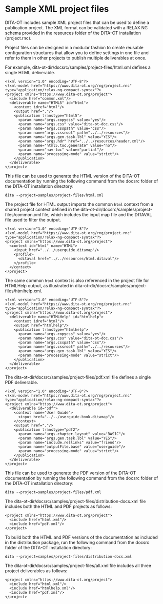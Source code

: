 # Sample XML project files

DITA-OT includes sample XML project files that can be used to define a publication project. The XML format can be validated with a RELAX NG schema provided in the resources folder of the DITA-OT installation \(project.rnc\).

Project files can be designed in a modular fashion to create reusable configuration structures that allow you to define settings in one file and refer to them in other projects to publish multiple deliverables at once.

For example, dita-ot-dir/docsrc/samples/project-files/html.xml defines a single HTML deliverable.

```
<?xml version="1.0" encoding="UTF-8"?>
<?xml-model href="https://www.dita-ot.org/rng/project.rnc" type="application/relax-ng-compact-syntax"?>
<project xmlns="https://www.dita-ot.org/project">
  <include href="common.xml"/>
  <deliverable name="HTML5" id="html">
    <context idref="html"/>
    <output href="."/>
    <publication transtype="html5">
      <param name="args.copycss" value="yes"/>
      <param name="args.css" value="dita-ot-doc.css"/>
      <param name="args.csspath" value="css"/>
      <param name="args.cssroot" path="../../resources"/>
      <param name="args.gen.task.lbl" value="YES"/>
      <param name="args.hdr" href="../../resources/header.xml"/>
      <param name="html5.toc.generate" value="no"/>
      <param name="nav-toc" value="partial"/>
      <param name="processing-mode" value="strict"/>
    </publication>
  </deliverable>
</project>
```

This file can be used to generate the HTML version of the DITA-OT documentation by running the following command from the docsrc folder of the DITA-OT installation directory:

```
dita --project=samples/project-files/html.xml
```

The project file for HTML output imports the common `html` context from a shared project context defined in the dita-ot-dir/docsrc/samples/project-files/common.xml file, which includes the input map file and the DITAVAL file used to filter the output.

```
<?xml version="1.0" encoding="UTF-8"?>
<?xml-model href="https://www.dita-ot.org/rng/project.rnc" type="application/relax-ng-compact-syntax"?>
<project xmlns="https://www.dita-ot.org/project">
  <context id="html" name="HTML">
    <input href="../../userguide.ditamap"/>
    <profile>
      <ditaval href="../../resources/html.ditaval"/>
    </profile>
  </context>
</project>
```

The same common `html` context is also referenced in the project file for HTMLHelp output, as illustrated in dita-ot-dir/docsrc/samples/project-files/htmlhelp.xml.

```
<?xml version="1.0" encoding="UTF-8"?>
<?xml-model href="https://www.dita-ot.org/rng/project.rnc" type="application/relax-ng-compact-syntax"?>
<project xmlns="https://www.dita-ot.org/project">
  <deliverable name="HTMLHelp" id="htmlhelp">
    <context idref="html"/>
    <output href="htmlhelp"/>
    <publication transtype="htmlhelp">
      <param name="args.copycss" value="yes"/>
      <param name="args.css" value="dita-ot-doc.css"/>
      <param name="args.csspath" value="css"/>
      <param name="args.cssroot" path="../../resources"/>
      <param name="args.gen.task.lbl" value="YES"/>
      <param name="processing-mode" value="strict"/>
    </publication>
  </deliverable>
</project>
```

The dita-ot-dir/docsrc/samples/project-files/pdf.xml file defines a single PDF deliverable.

```
<?xml version="1.0" encoding="UTF-8"?>
<?xml-model href="https://www.dita-ot.org/rng/project.rnc" type="application/relax-ng-compact-syntax"?>
<project xmlns="https://www.dita-ot.org/project">
  <deliverable id="pdf">
    <context name="User Guide">
      <input href="../../userguide-book.ditamap"/>
    </context>
    <output href="."/>
    <publication transtype="pdf2">
      <param name="args.chapter.layout" value="BASIC"/>
      <param name="args.gen.task.lbl" value="YES"/>
      <param name="include.rellinks" value="friend"/>
      <param name="outputFile.base" value="userguide"/>
      <param name="processing-mode" value="strict"/>
    </publication>
  </deliverable>
</project>
```

This file can be used to generate the PDF version of the DITA-OT documentation by running the following command from the docsrc folder of the DITA-OT installation directory:

```
dita --project=samples/project-files/pdf.xml
```

The dita-ot-dir/docsrc/samples/project-files/distribution-docs.xml file includes both the HTML and PDF projects as follows:

```
<project xmlns="https://www.dita-ot.org/project">
  <include href="html.xml"/>
  <include href="pdf.xml"/>
</project>
```

To build both the HTML and PDF versions of the documentation as included in the distribution package, run the following command from the docsrc folder of the DITA-OT installation directory:

```
dita --project=samples/project-files/distribution-docs.xml
```

The dita-ot-dir/docsrc/samples/project-files/all.xml file includes all three project deliverables as follows:

```
<project xmlns="https://www.dita-ot.org/project">
  <include href="html.xml"/>
  <include href="htmlhelp.xml"/>
  <include href="pdf.xml"/>
</project>
```

